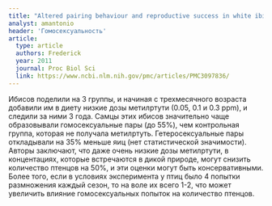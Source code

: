 ```yaml
---
title: "Altered pairing behaviour and reproductive success in white ibises exposed to environmentally relevant concentrations of methylmercury"
analyst: amantonio
header: 'Гомосексуальность'
article:
  type: article
  authors: Frederick
  year: 2011
  journal: Proc Biol Sci
  link: https://www.ncbi.nlm.nih.gov/pmc/articles/PMC3097836/
---
```


Ибисов поделили на 3 группы, и начиная с трехмесячного возраста добавили им в диету низкие дозы метилртути (0.05, 0.1 и 0.3 ppm), и следили за ними 3 года. Самцы этих ибисов значительно чаще образовывали гомосексуальные пары (до 55%), чем контрольная группа, которая не получала метилртуть.
Гетеросексуальные пары откладывали на 35% меньше яиц (нет статистической значимости).
Авторы заключают, что даже очень низкие дозы метилртути, в концентациях, которые встречаются в дикой природе, могут снизить количество птенцов на 50%, и эти оценки могут быть консервативными. Более того, если в условиях эксперимента у птиц было 4 попытки размножения каждый сезон, то на воле их всего 1-2, что может увеличить влияние гомосексуальных попыток на количество птенцов.
